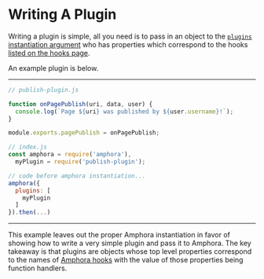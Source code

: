 # Writing A Plugin

Writing a plugin is simple, all you need is to pass in an object to the [`plugins` instantiation argument](/docs/lifecycle/startup/instantiation.html#instantiation-arguments) who has properties which correspond to the hooks [listed on the hooks page](hooks.md).

An example plugin is below.

---

```javascript
// publish-plugin.js

function onPagePublish(uri, data, user) {
  console.log(`Page ${uri} was published by ${user.username}!`);
}

module.exports.pagePublish = onPagePublish;
```

```javascript
// index.js
const amphora = require('amphora'),
  myPlugin = require('publish-plugin');

// code before amphora instantiation...
amphora({
  plugins: [
    myPlugin
  ]
}).then(...)
```
---

This example leaves out the proper Amphora instantiation in favor of showing how to write a very simple plugin and pass it to Amphora. The key takeaway is that plugins are objects whose top level properties correspond to the names of [Amphora hooks](hooks.md) with the value of those properties being function handlers.
